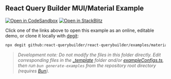## React Query Builder MUI/Material Example

[![Open in CodeSandbox](https://img.shields.io/badge/Open_in-CodeSandbox-000000?logo=codesandbox)](https://githubbox.com/react-querybuilder/react-querybuilder/tree/main/examples/material?file=/src/App.tsx) [![Open in StackBlitz](https://img.shields.io/badge/Open_in-StackBlitz-1269D3?logo=stackblitz)](https://stackblitz.com/github/react-querybuilder/react-querybuilder/tree/main/examples/material?file=src/App.tsx)

Click one of the links above to open this example as an online, editable demo, or clone it locally with [degit](https://www.npmjs.com/package/degit):

```bash
npx degit github:react-querybuilder/react-querybuilder/examples/material rqb-example-material
```

> _Development note: Do not modify the files in this folder directly. Edit corresponding files in the [\_template](../_template) folder and/or [exampleConfigs.ts](../exampleConfigs.ts), then run `bun generate-examples` from the repository root directory (requires [Bun](https://bun.sh/))._
